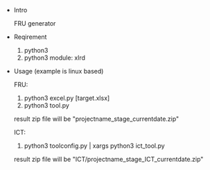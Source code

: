 - Intro

    FRU generator

- Reqirement

    1. python3
    2. python3 module: xlrd

- Usage (example is linux based)

    FRU:
    1. python3 excel.py \[target.xlsx\]
    2. python3 tool.py
       
    result zip file will be "projectname_stage_currentdate.zip"

    ICT:
    1. python3 toolconfig.py | xargs python3 ict_tool.py
       
    result zip file will be "ICT/projectname_stage_ICT_currentdate.zip"
